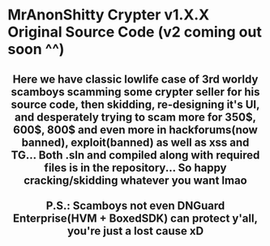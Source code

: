 # MrAnonShitty Crypter v1.X.X Original Source Code (v2 coming out soon ^^)
<h2 align="center">
Here we have classic lowlife case of 3rd worldy scamboys scamming some crypter seller for his source code, then skidding, re-designing it's UI, and desperately trying to scam more for 350$, 600$, 800$ and even more in hackforums(now banned), exploit(banned) as well as xss and TG...
  Both .sln and compiled along with required files is in the repository... So happy cracking/skidding whatever you want lmao<br>
<br>P.S.: Scamboys not even DNGuard Enterprise(HVM + BoxedSDK) can protect y'all, you're just a lost cause xD<br> </h2> 
